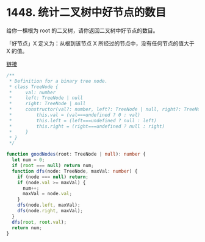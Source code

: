 # 1448. 统计二叉树中好节点的数目

给你一棵根为 root 的二叉树，请你返回二叉树中好节点的数目。

「好节点」X 定义为：从根到该节点 X 所经过的节点中，没有任何节点的值大于 X 的值。

[链接](https://leetcode-cn.com/problems/count-good-nodes-in-binary-tree/)

```ts
/**
 * Definition for a binary tree node.
 * class TreeNode {
 *     val: number
 *     left: TreeNode | null
 *     right: TreeNode | null
 *     constructor(val?: number, left?: TreeNode | null, right?: TreeNode | null) {
 *         this.val = (val===undefined ? 0 : val)
 *         this.left = (left===undefined ? null : left)
 *         this.right = (right===undefined ? null : right)
 *     }
 * }
 */

function goodNodes(root: TreeNode | null): number {
  let num = 0;
  if (root === null) return num;
  function dfs(node: TreeNode, maxVal: number) {
    if (node === null) return;
    if (node.val >= maxVal) {
      num++;
      maxVal = node.val;
    }
    dfs(node.left, maxVal);
    dfs(node.right, maxVal);
  }
  dfs(root, root.val);
  return num;
}
```
